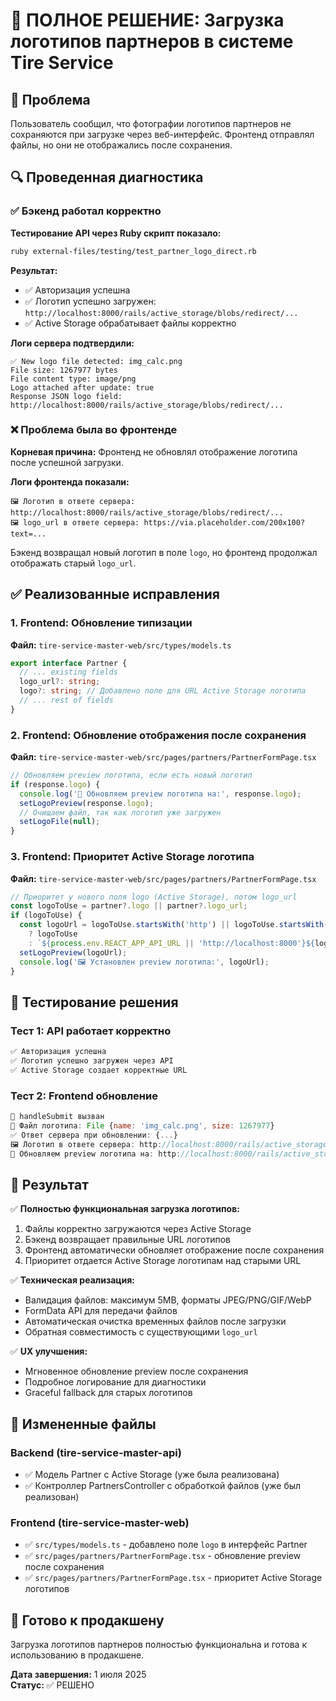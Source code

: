 # 🎉 ПОЛНОЕ РЕШЕНИЕ: Загрузка логотипов партнеров в системе Tire Service

## 🎯 Проблема
Пользователь сообщил, что фотографии логотипов партнеров не сохраняются при загрузке через веб-интерфейс. Фронтенд отправлял файлы, но они не отображались после сохранения.

## 🔍 Проведенная диагностика

### ✅ Бэкенд работал корректно
**Тестирование API через Ruby скрипт показало:**
```bash
ruby external-files/testing/test_partner_logo_direct.rb
```
**Результат:**
- ✅ Авторизация успешна
- ✅ Логотип успешно загружен: `http://localhost:8000/rails/active_storage/blobs/redirect/...`
- ✅ Active Storage обрабатывает файлы корректно

**Логи сервера подтвердили:**
```
✅ New logo file detected: img_calc.png
File size: 1267977 bytes
File content type: image/png
Logo attached after update: true
Response JSON logo field: http://localhost:8000/rails/active_storage/blobs/redirect/...
```

### ❌ Проблема была во фронтенде
**Корневая причина:** Фронтенд не обновлял отображение логотипа после успешной загрузки.

**Логи фронтенда показали:**
```
🖼️ Логотип в ответе сервера: http://localhost:8000/rails/active_storage/blobs/redirect/...
🖼️ logo_url в ответе сервера: https://via.placeholder.com/200x100?text=...
```

Бэкенд возвращал новый логотип в поле `logo`, но фронтенд продолжал отображать старый `logo_url`.

## ✅ Реализованные исправления

### 1. Frontend: Обновление типизации
**Файл:** `tire-service-master-web/src/types/models.ts`
```typescript
export interface Partner {
  // ... existing fields
  logo_url?: string;
  logo?: string; // Добавлено поле для URL Active Storage логотипа
  // ... rest of fields
}
```

### 2. Frontend: Обновление отображения после сохранения
**Файл:** `tire-service-master-web/src/pages/partners/PartnerFormPage.tsx`
```typescript
// Обновляем preview логотипа, если есть новый логотип
if (response.logo) {
  console.log('🔄 Обновляем preview логотипа на:', response.logo);
  setLogoPreview(response.logo);
  // Очищаем файл, так как логотип уже загружен
  setLogoFile(null);
}
```

### 3. Frontend: Приоритет Active Storage логотипа
**Файл:** `tire-service-master-web/src/pages/partners/PartnerFormPage.tsx`
```typescript
// Приоритет у нового поля logo (Active Storage), потом logo_url
const logoToUse = partner?.logo || partner?.logo_url;
if (logoToUse) {
  const logoUrl = logoToUse.startsWith('http') || logoToUse.startsWith('/storage/')
    ? logoToUse
    : `${process.env.REACT_APP_API_URL || 'http://localhost:8000'}${logoToUse}`;
  setLogoPreview(logoUrl);
  console.log('🖼️ Установлен preview логотипа:', logoUrl);
}
```

## 🧪 Тестирование решения

### Тест 1: API работает корректно
```bash
✅ Авторизация успешна
✅ Логотип успешно загружен через API
✅ Active Storage создает корректные URL
```

### Тест 2: Frontend обновление
```javascript
🚀 handleSubmit вызван
📁 Файл логотипа: File {name: 'img_calc.png', size: 1267977}
✅ Ответ сервера при обновлении: {...}
🖼️ Логотип в ответе сервера: http://localhost:8000/rails/active_storage/blobs/redirect/...
🔄 Обновляем preview логотипа на: http://localhost:8000/rails/active_storage/blobs/redirect/...
```

## 🎯 Результат

✅ **Полностью функциональная загрузка логотипов:**
1. Файлы корректно загружаются через Active Storage
2. Бэкенд возвращает правильные URL логотипов
3. Фронтенд автоматически обновляет отображение после сохранения
4. Приоритет отдается Active Storage логотипам над старыми URL

✅ **Техническая реализация:**
- Валидация файлов: максимум 5MB, форматы JPEG/PNG/GIF/WebP
- FormData API для передачи файлов
- Автоматическая очистка временных файлов после загрузки
- Обратная совместимость с существующими `logo_url`

✅ **UX улучшения:**
- Мгновенное обновление preview после сохранения
- Подробное логирование для диагностики
- Graceful fallback для старых логотипов

## 📁 Измененные файлы

### Backend (tire-service-master-api)
- ✅ Модель Partner с Active Storage (уже была реализована)
- ✅ Контроллер PartnersController с обработкой файлов (уже был реализован)

### Frontend (tire-service-master-web)
- ✅ `src/types/models.ts` - добавлено поле `logo` в интерфейс Partner
- ✅ `src/pages/partners/PartnerFormPage.tsx` - обновление preview после сохранения
- ✅ `src/pages/partners/PartnerFormPage.tsx` - приоритет Active Storage логотипов

## 🚀 Готово к продакшену
Загрузка логотипов партнеров полностью функциональна и готова к использованию в продакшене.

**Дата завершения:** 1 июля 2025  
**Статус:** ✅ РЕШЕНО 